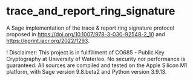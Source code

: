# trace_and_report_ring_signature

A Sage implementation of the trace & report ring signature protocol proposed in https://doi.org/10.1007/978-3-030-92548-2_10 and https://eprint.iacr.org/2022/1293.

! Disclaimer: This project is in fullfillment of CO685 - Public Key Cryptography at University of Waterloo. No security nor performance is guaranteed. All sources are compiled and tested on the Apple Silicon M1 platform, with Sage version 9.8.beta2 and Python version 3.9.13.

